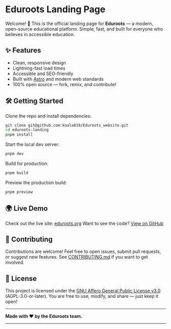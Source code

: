# Eduroots Landing Page

Welcome! 🚀
This is the official landing page for **Eduroots** — a modern, open-source educational platform.
Simple, fast, and built for everyone who believes in accessible education.

## ✨ Features

- Clean, responsive design
- Lightning-fast load times
- Accessible and SEO-friendly
- Built with [Astro](https://astro.build/) and modern web standards
- 100% open source — fork, remix, and contribute!

## 🛠️ Getting Started

Clone the repo and install dependencies:

```sh
git clone git@github.com:koala819/Eduroots_website.git
cd eduroots-landing
pnpm install
```

Start the local dev server:

```sh
pnpm dev
```

Build for production:

```sh
pnpm build
```

Preview the production build:

```sh
pnpm preview
```

## 🌍 Live Demo

Check out the live site: [eduroots.org](https://eduroots.org)
Want to see the code? [View on GitHub](https://github.com/koala819/EduRootS_website)

## 🤝 Contributing

Contributions are welcome!
Feel free to open issues, submit pull requests, or suggest new features.
See [CONTRIBUTING.md](CONTRIBUTING.md) if you want to get involved.

## 📜 License

This project is licensed under the [GNU Affero General Public License v3.0](https://www.gnu.org/licenses/agpl-3.0.html) (AGPL-3.0-or-later).
You are free to use, modify, and share — just keep it open!

---

**Made with ❤️ by the Eduroots team.**

---

